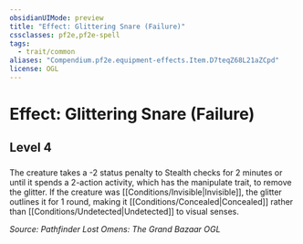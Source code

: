 ```yaml
---
obsidianUIMode: preview
title: "Effect: Glittering Snare (Failure)"
cssclasses: pf2e,pf2e-spell
tags:
  - trait/common
aliases: "Compendium.pf2e.equipment-effects.Item.D7teqZ68L21aZCpd"
license: OGL
---
```

# Effect: Glittering Snare (Failure)
## Level 4
### 






The creature takes a -2 status penalty to Stealth checks for 2 minutes or until it spends a 2-action activity, which has the manipulate trait, to remove the glitter. If the creature was [[Conditions/Invisible|Invisible]], the glitter outlines it for 1 round, making it [[Conditions/Concealed|Concealed]] rather than [[Conditions/Undetected|Undetected]] to visual senses.

*Source: Pathfinder Lost Omens: The Grand Bazaar*
*OGL*